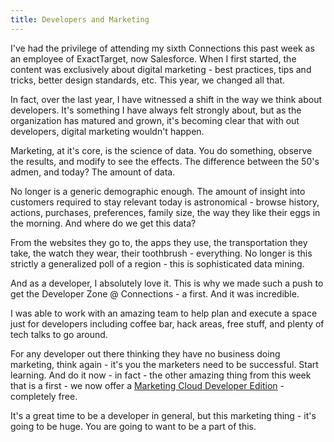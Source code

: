 ```yaml
---
title: Developers and Marketing
---
```

I've had the privilege of attending my sixth Connections this past week as an employee of ExactTarget, now Salesforce.  When I first started, the content was exclusively about digital marketing - best practices, tips and tricks, better design standards, etc. This year, we changed all that.

In fact, over the last year, I have witnessed a shift in the way we think about developers. It's something I have always felt strongly about, but as the organization has matured and grown, it's becoming clear that with out developers, digital marketing wouldn't happen.

Marketing, at it's core, is the science of data.  You do something, observe the results, and modify to see the effects. The difference between the 50's admen, and today? The amount of data.

No longer is a generic demographic enough. The amount of insight into customers required to stay relevant today is astronomical - browse history, actions, purchases, preferences, family size, the way they like their eggs in the morning.  And where do we get this data?

From the websites they go to, the apps they use, the transportation they take, the watch they wear, their toothbrush - everything. No longer is this strictly a generalized poll of a region - this is sophisticated data mining.

And as a developer, I absolutely love it. This is why we made such a push to get the Developer Zone @ Connections - a first. And it was incredible.

I was able to work with an amazing team to help plan and execute a space just for developers including coffee bar, hack areas, free stuff, and plenty of tech talks to go around.

For any developer out there thinking they have no business doing marketing, think again - it's you the marketers need to be successful. Start learning. And do it now - in fact - the other amazing thing from this week that is a first - we now offer a [Marketing Cloud Developer Edition](https://code.exacttarget.com/developer-edition) - completely free.

It's a great time to be a developer in general, but this marketing thing - it's going to be huge. You are going to want to be a part of this.
